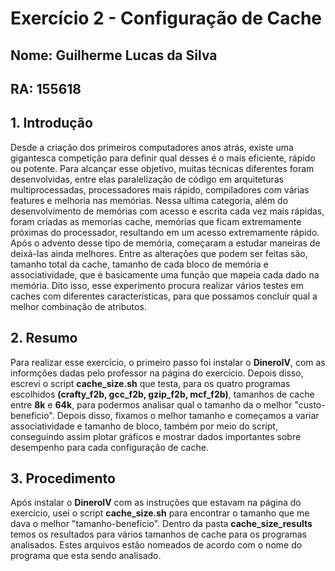 # Exercício 2 - Configuração de Cache
## Nome: Guilherme Lucas da Silva
## RA: 155618

## 1. Introdução  
Desde a criação dos primeiros computadores anos atrás, existe uma gigantesca competição para definir qual desses é o mais eficiente, rápido ou potente. Para alcançar esse objetivo, muitas técnicas diferentes foram desenvolvidas, entre elas paralelização de código em arquiteturas multiprocessadas, processadores mais rápido, compiladores com várias features e melhoria nas memórias. Nessa ultima categoria, além do desenvolvimento de memórias com acesso e escrita cada vez mais rápidas, foram criadas as memorias cache, memórias que ficam extremamente próximas do processador, resultando em um acesso extremamente rápido. Após o advento desse tipo de memória, começaram a estudar maneiras de deixá-las ainda melhores. Entre as alterações que podem ser feitas são, tamanho total da cache, tamanho de cada bloco de memória e associatividade, que é basicamente uma função que mapeia cada dado na memória. Dito isso, esse experimento procura realizar vários testes em caches com diferentes características, para que possamos concluir qual a melhor combinação de atributos.

## 2. Resumo
Para realizar esse exercício, o primeiro passo foi instalar o **DineroIV**, com as informções dadas pelo professor na página do exercício. Depois disso, escrevi o script **cache_size.sh** que testa, para os quatro programas escolhidos **(crafty_f2b, gcc_f2b, gzip_f2b, mcf_f2b)**, tamanhos de cache entre **8k** e **64k**, para podermos analisar qual o tamanho da o melhor "custo-beneficio". Depois disso, fixamos o melhor tamanho e começamos a variar associatividade e tamanho de bloco, também por meio do script, conseguindo assim plotar gráficos e mostrar dados importantes sobre desempenho para cada configuração de cache.

## 3. Procedimento
Após instalar o **DineroIV** com as instruções que estavam na página do exercício, usei o script **cache_size.sh** para encontrar o tamanho que me dava o melhor "tamanho-benefício". Dentro da pasta **cache_size_results** temos os resultados para vários tamanhos de cache para os programas analisados. Estes arquivos estão nomeados de acordo com o nome do programa que esta sendo analisado.   
